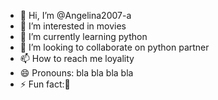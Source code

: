 - 👋 Hi, I’m @Angelina2007-a
- 👀 I’m interested in movies
- 🌱 I’m currently learning python
- 💞️ I’m looking to collaborate on python partner
- 📫 How to reach me loyality
- 😄 Pronouns: bla bla bla bla
- ⚡ Fun fact:🤎

<!---
Angelina2007-a/Angelina2007-a is a ✨ special ✨ repository because its `README.md` (this file) appears on your GitHub profile.
You can click the Preview link to take a look at your changes.
--->
